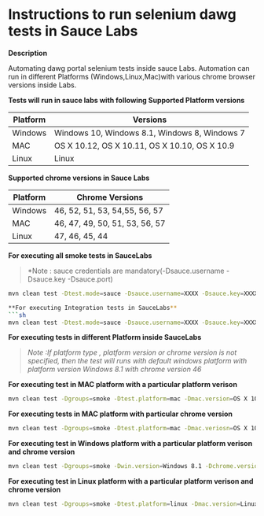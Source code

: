 Instructions to run selenium dawg tests in Sauce Labs
==================================

**Description**

Automating dawg portal selenium tests inside sauce Labs. Automation can run in different Platforms (Windows,Linux,Mac)with various chrome browser versions inside Labs.

**Tests will run in sauce labs with following Supported Platform versions**

|Platform  | Versions |
| ------ | ------ |
| Windows | Windows 10, Windows 8.1, Windows 8, Windows 7 |
| MAC |OS X 10.12, OS X 10.11, OS X 10.10, OS X 10.9 |
| Linux | Linux |

**Supported chrome versions in Sauce Labs**

|Platform  | Chrome Versions |
| ------ | ------ |
| Windows | 46, 52, 51, 53, 54,55, 56, 57 |
| MAC |46, 47, 49, 50, 51, 53, 56, 57 |
| Linux | 47, 46, 45, 44 |

**For executing all smoke tests in SauceLabs**
>*Note : sauce credentials are mandatory(-Dsauce.username -Dsauce.key -Dsauce.port)

```sh
mvn clean test -Dtest.mode=sauce -Dsauce.username=XXXX -Dsauce.key=XXXXXXXX -Dsauce.port=4445 -Dsauce.url=http://XXX -Dgroups=smoke

**For executing Integration tests in SauceLabs**
```sh
mvn clean test -Dtest.mode=sauce -Dsauce.username=XXXX -Dsauce.key=XXXXXXXX -Dsauce.port=4445 -Dsauce.url=http://XXX
```
**For executing tests in different Platform inside SauceLabs**
>*Note :If platform type , platform version or chrome version is not specified, then the test will runs with default windows platform with platform version Windows 8.1 with chrome version 46*

**For executing test in MAC platform with a particular platform verison**
``` sh
mvn clean test -Dgroups=smoke -Dtest.platform=mac -Dmac.version=OS X 10.12
```
**For executing tests in MAC platform with particular chrome version**

```sh
mvn clean test -Dgroups=smoke -Dtest.platform=mac -Dmac.veriosn=OS X 10.12 -Dchrome.version=57
```

**For executing test in Windows platform with a particular platform verison and chrome version**

``` sh
mvn clean test -Dgroups=smoke -Dwin.version=Windows 8.1 -Dchrome.version=56
```
**For executing test in Linux platform with a particular platform verison and chrome version**

```sh
mvn clean test -Dgroups=smoke -Dtest.platform=linux -Dmac.version=Linux -Dchrome.version=44
```
